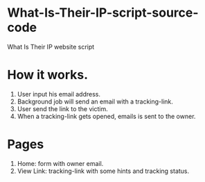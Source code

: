 # What-Is-Their-IP-script-source-code
What Is Their IP website script 

# How it works.
1. User input his email address.
2. Background job will send an email with a tracking-link.
3. User send the link to the victim.
4. When a tracking-link gets opened, emails is sent to the owner.

# Pages
1. Home: form with owner email.
2. View Link: tracking-link with some hints and tracking status.
